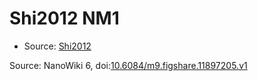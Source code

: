 <a name="material" />

# Shi2012 NM1
<script type="application/ld+json">
  {
    "@context": "https://schema.org/",
    "@type": "ChemicalSubstance",
    "@id": "https://egonw.github.io/nanowiki/nanowiki141.html#material",
    "http://purl.org/dc/terms/conformsTo":
      {
        "@type": "CreativeWork",
        "@id": "https://bioschemas.org/profiles/ChemicalSubstance/0.4-RELEASE/"
      },
    "identfier": "141",
    "name": "Shi2012 NM1",
    "url": "https://egonw.github.io/nanowiki/nanowiki141.html#material",
    "sameAs": "http://127.0.0.1/mediawiki/index.php/Special:URIResolver/Shi2012_NM1"
  }
</script>


* Source: [Shi2012](articleShi2012.md)


Source: NanoWiki 6, doi:[10.6084/m9.figshare.11897205.v1](https://doi.org/10.6084/m9.figshare.11897205.v1)
